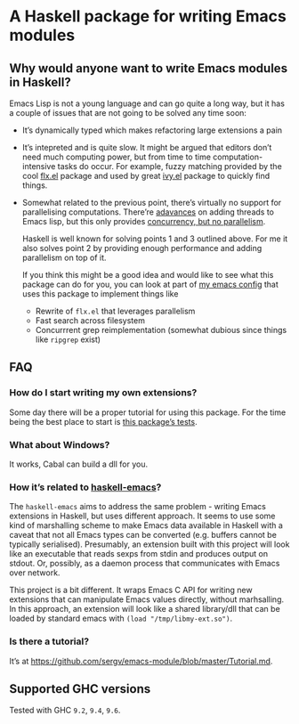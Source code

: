 # A Haskell package for writing Emacs modules

## Why would anyone want to write Emacs modules in Haskell?
Emacs Lisp is not a young language and can go quite a long way, but
it has a couple of issues that are not going to be solved any time soon:

- It’s dynamically typed which makes refactoring large extensions a pain
- It’s intepreted and is quite slow. It might be argued that editors don’t
  need much computing power, but from time to time computation-intensive
  tasks do occur. For example, fuzzy matching provided by the cool
  [flx.el](https://github.com/lewang/flx) package and used by great
  [ivy.el](https://github.com/abo-abo/swiper) package to quickly find things.
- Somewhat related to the previous point, there’s virtually no support
  for parallelising computations. There’re [adavances](https://www.gnu.org/software/emacs/draft/manual/html_node/elisp/Threads.html) on adding threads
  to Emacs lisp, but this only provides [concurrency, but no parallelism](https://stackoverflow.com/questions/1050222/what-is-the-difference-between-concurrency-and-parallelism).

  Haskell is well known for solving points 1 and 3 outlined above.
  For me it also solves point 2 by providing enough performance and adding
  parallelism on top of it.

  If you think this might be a good idea and would like to see what
  this package can do for you, you can look at part of
  [my emacs config](https://github.com/sergv/emacs-native/tree/master/lib/Emacs)
  that uses this package to implement things like

  + Rewrite of `flx.el` that leverages parallelism
  + Fast search across filesystem
  + Concurrrent grep reimplementation (somewhat dubious since things like `ripgrep` exist)

## FAQ
### How do I start writing my own extensions?
Some day there will be a proper tutorial for using this package.
For the time being the best place to start is
[this package’s tests](https://github.com/sergv/emacs-module/blob/master/test/src/Emacs/TestsInit.hs).

### What about Windows?
It works, Cabal can build a dll for you.

### How it’s related to [haskell-emacs](https://github.com/knupfer/haskell-emacs)?
The `haskell-emacs` aims to address the same problem - writing Emacs
extensions in Haskell, but uses different approach. It seems to use
some kind of marshalling scheme to make Emacs data available in
Haskell with a caveat that not all Emacs types can be converted (e.g.
buffers cannot be typically serialised). Presumably, an extension
built with this project will look like an executable that reads sexps
from stdin and produces output on stdout. Or, possibly, as a daemon
process that communicates with Emacs over network.

This project is a bit different. It wraps Emacs C API for writing new
extensions that can manipulate Emacs values directly, without
marhsalling. In this approach, an extension will look like a shared
library/dll that can be loaded by standard emacs with `(load "/tmp/libmy-ext.so")`.

### Is there a tutorial?
It’s at https://github.com/sergv/emacs-module/blob/master/Tutorial.md.

## Supported GHC versions

Tested with GHC `9.2`, `9.4`, `9.6`.
